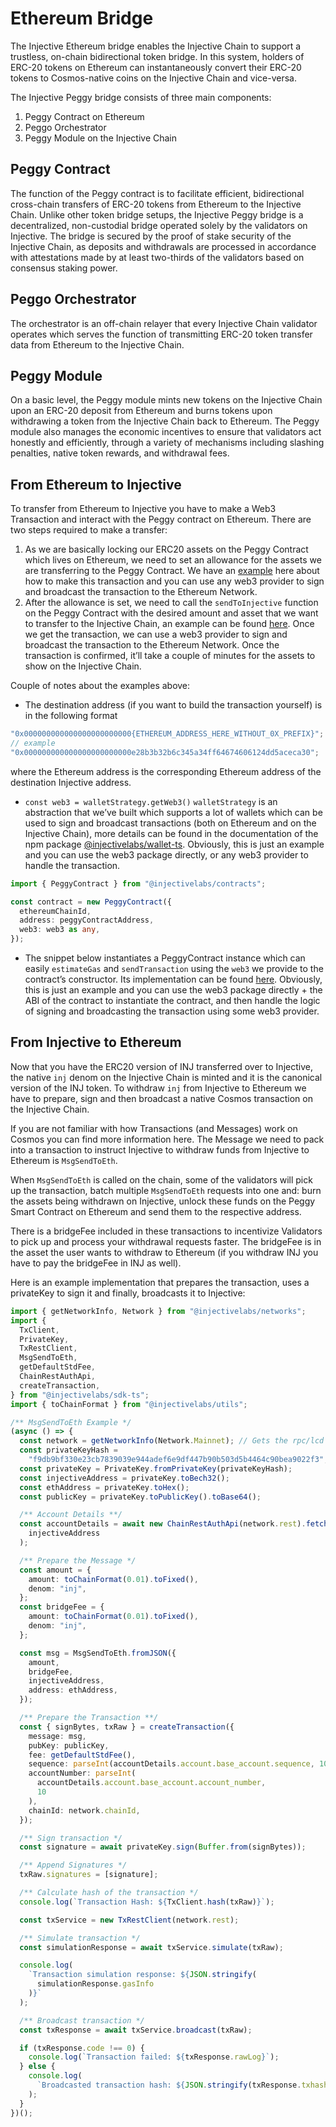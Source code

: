 # Ethereum Bridge

The Injective Ethereum bridge enables the Injective Chain to support a trustless, on-chain bidirectional token bridge. In this system, holders of ERC-20 tokens on Ethereum can instantaneously convert their ERC-20 tokens to Cosmos-native coins on the Injective Chain and vice-versa.

The Injective Peggy bridge consists of three main components:

1. Peggy Contract on Ethereum
2. Peggo Orchestrator
3. Peggy Module on the Injective Chain

## Peggy Contract

The function of the Peggy contract is to facilitate efficient, bidirectional cross-chain transfers of ERC-20 tokens from Ethereum to the Injective Chain. Unlike other token bridge setups, the Injective Peggy bridge is a decentralized, non-custodial bridge operated solely by the validators on Injective. The bridge is secured by the proof of stake security of the Injective Chain, as deposits and withdrawals are processed in accordance with attestations made by at least two-thirds of the validators based on consensus staking power.

## Peggo Orchestrator

The orchestrator is an off-chain relayer that every Injective Chain validator operates which serves the function of transmitting ERC-20 token transfer data from Ethereum to the Injective Chain.

## Peggy Module

On a basic level, the Peggy module mints new tokens on the Injective Chain upon an ERC-20 deposit from Ethereum and burns tokens upon withdrawing a token from the Injective Chain back to Ethereum. The Peggy module also manages the economic incentives to ensure that validators act honestly and efficiently, through a variety of mechanisms including slashing penalties, native token rewards, and withdrawal fees.

## From Ethereum to Injective

To transfer from Ethereum to Injective you have to make a Web3 Transaction and interact with the Peggy contract on Ethereum. There are two steps required to make a transfer:

1. As we are basically locking our ERC20 assets on the Peggy Contract which lives on Ethereum, we need to set an allowance for the assets we are transferring to the Peggy Contract. We have an [example](https://github.com/InjectiveLabs/injective-ts/blob/1fbc2577b9278a62d1676041d6e502e12f5880a8/deprecated/sdk-ui-ts/src/services/web3/Web3Composer.ts#L41-L91) here about how to make this transaction and you can use any web3 provider to sign and broadcast the transaction to the Ethereum Network.
2. After the allowance is set, we need to call the `sendToInjective` function on the Peggy Contract with the desired amount and asset that we want to transfer to the Injective Chain, an example can be found [here](https://github.com/InjectiveLabs/injective-ts/blob/1fbc2577b9278a62d1676041d6e502e12f5880a8/deprecated/sdk-ui-ts/src/services/web3/Web3Composer.ts#L93-L156). Once we get the transaction, we can use a web3 provider to sign and broadcast the transaction to the Ethereum Network. Once the transaction is confirmed, it’ll take a couple of minutes for the assets to show on the Injective Chain.

Couple of notes about the examples above:

- The destination address (if you want to build the transaction yourself) is in the following format

```ts
"0x000000000000000000000000{ETHEREUM_ADDRESS_HERE_WITHOUT_0X_PREFIX}";
// example
"0x000000000000000000000000e28b3b32b6c345a34ff64674606124dd5aceca30";
```

where the Ethereum address is the corresponding Ethereum address of the destination Injective address.

- `const web3 = walletStrategy.getWeb3()` `walletStrategy` is an abstraction that we’ve built which supports a lot of wallets which can be used to sign and broadcast transactions (both on Ethereum and on the Injective Chain), more details can be found in the documentation of the npm package [@injectivelabs/wallet-ts](https://github.com/InjectiveLabs/injective-ts/blob/master/packages/wallet-ts). Obviously, this is just an example and you can use the web3 package directly, or any web3 provider to handle the transaction.

```ts
import { PeggyContract } from "@injectivelabs/contracts";

const contract = new PeggyContract({
  ethereumChainId,
  address: peggyContractAddress,
  web3: web3 as any,
});
```

- The snippet below instantiates a PeggyContract instance which can easily `estimateGas` and `sendTransaction` using the `web3` we provide to the contract’s constructor. Its implementation can be found [here](https://github.com/InjectiveLabs/injective-ts/blob/master/packages/contracts/src/contracts/Peggy.ts). Obviously, this is just an example and you can use the web3 package directly + the ABI of the contract to instantiate the contract, and then handle the logic of signing and broadcasting the transaction using some web3 provider.

## From Injective to Ethereum

Now that you have the ERC20 version of INJ transferred over to Injective, the native `inj` denom on the Injective Chain is minted and it is the canonical version of the INJ token. To withdraw `inj` from Injective to Ethereum we have to prepare, sign and then broadcast a native Cosmos transaction on the Injective Chain.

If you are not familiar with how Transactions (and Messages) work on Cosmos you can find more information here. The Message we need to pack into a transaction to instruct Injective to withdraw funds from Injective to Ethereum is `MsgSendToEth`.

When `MsgSendToEth` is called on the chain, some of the validators will pick up the transaction, batch multiple `MsgSendToEth` requests into one and: burn the assets being withdrawn on Injective, unlock these funds on the Peggy Smart Contract on Ethereum and send them to the respective address.

There is a bridgeFee included in these transactions to incentivize Validators to pick up and process your withdrawal requests faster. The bridgeFee is in the asset the user wants to withdraw to Ethereum (if you withdraw INJ you have to pay the bridgeFee in INJ as well).

Here is an example implementation that prepares the transaction, uses a privateKey to sign it and finally, broadcasts it to Injective:

```ts
import { getNetworkInfo, Network } from "@injectivelabs/networks";
import {
  TxClient,
  PrivateKey,
  TxRestClient,
  MsgSendToEth,
  getDefaultStdFee,
  ChainRestAuthApi,
  createTransaction,
} from "@injectivelabs/sdk-ts";
import { toChainFormat } from "@injectivelabs/utils";

/** MsgSendToEth Example */
(async () => {
  const network = getNetworkInfo(Network.Mainnet); // Gets the rpc/lcd endpoints
  const privateKeyHash =
    "f9db9bf330e23cb7839039e944adef6e9df447b90b503d5b4464c90bea9022f3";
  const privateKey = PrivateKey.fromPrivateKey(privateKeyHash);
  const injectiveAddress = privateKey.toBech32();
  const ethAddress = privateKey.toHex();
  const publicKey = privateKey.toPublicKey().toBase64();

  /** Account Details **/
  const accountDetails = await new ChainRestAuthApi(network.rest).fetchAccount(
    injectiveAddress
  );

  /** Prepare the Message */
  const amount = {
    amount: toChainFormat(0.01).toFixed(),
    denom: "inj",
  };
  const bridgeFee = {
    amount: toChainFormat(0.01).toFixed(),
    denom: "inj",
  };

  const msg = MsgSendToEth.fromJSON({
    amount,
    bridgeFee,
    injectiveAddress,
    address: ethAddress,
  });

  /** Prepare the Transaction **/
  const { signBytes, txRaw } = createTransaction({
    message: msg,
    pubKey: publicKey,
    fee: getDefaultStdFee(),
    sequence: parseInt(accountDetails.account.base_account.sequence, 10),
    accountNumber: parseInt(
      accountDetails.account.base_account.account_number,
      10
    ),
    chainId: network.chainId,
  });

  /** Sign transaction */
  const signature = await privateKey.sign(Buffer.from(signBytes));

  /** Append Signatures */
  txRaw.signatures = [signature];

  /** Calculate hash of the transaction */
  console.log(`Transaction Hash: ${TxClient.hash(txRaw)}`);

  const txService = new TxRestClient(network.rest);

  /** Simulate transaction */
  const simulationResponse = await txService.simulate(txRaw);

  console.log(
    `Transaction simulation response: ${JSON.stringify(
      simulationResponse.gasInfo
    )}`
  );

  /** Broadcast transaction */
  const txResponse = await txService.broadcast(txRaw);

  if (txResponse.code !== 0) {
    console.log(`Transaction failed: ${txResponse.rawLog}`);
  } else {
    console.log(
      `Broadcasted transaction hash: ${JSON.stringify(txResponse.txhash)}`
    );
  }
})();
```
